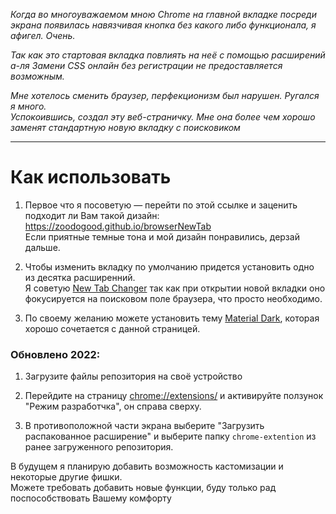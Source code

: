 _Когда во многоуважаемом мною Chrome на главной вкладке посреди экрана появилась навязчивая кнопка без какого либо функционала, я афигел. Очень._  

_Так как это стартовая вкладка повлиять на неё с помощью расширений а-ля _Замени CSS онлайн без регистрации_ не предоставляется возможным._  

_Мне хотелось сменить браузер, перфекционизм был нарушен. Ругался я много.  
Успокоившись, создал эту веб-страничку. Мне она более чем хорошо заменят стандартную новую вкладку с поисковиком_
***


# Как использовать
1. Первое что я посоветую — перейти по этой ссылке и заценить подходит ли Вам такой дизайн:  
https://zoodogood.github.io/browserNewTab  
Если приятные темные тона и мой дизайн понравились, дерзай дальше.

2. Чтобы изменить вкладку по умолчанию придется установить одно из десятка расширенний.  
Я советую [New Tab Changer](https://chrome.google.com/webstore/detail/new-tab-changer/occbjkhimchkolibngmcefpjlbknggfh/related) так как при открытии новой вкладки оно фокусируется на поисковом поле браузера, что просто необходимо.
3. По своему желанию можете установить тему [Material Dark](https://chrome.google.com/webstore/detail/material-dark/npadhaijchjemiifipabpmeebeelbmpd?hl=ru), которая хорошо сочетается с данной страницей.

### Обновлено 2022:
1. Загрузите файлы репозитория на своё устройство  

2. Перейдите на страницу [chrome://extensions/](chrome://extensions/) и активируйте ползунок "Режим разработчка", он справа сверху.  

3. В противоположной части экрана выберите "Загрузить распакованное расширение" и выберите папку `chrome-extention` из ранее загруженного репозитория.  

В будущем я планирую добавить возможность кастомизации и некоторые другие фишки.  
Можете требовать добавить новые функции, буду только рад поспособствовать Вашему комфорту

